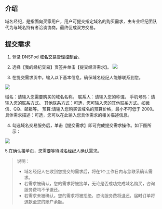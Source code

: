## 介绍
域名经纪，是指面向买家用户，用户可提交指定域名的购买需求，由专业经纪团队代为与域名持有者洽谈协商，最终促成双方交易。

## 提交需求
1. 登录 DNSPod [域名交易管理控制台](https://console.dnspod.cn/transaction/buyer/brokerr)。
2. 选择【我的经纪交易】页签并单击【提交经济需求】。
![](https://main.qcloudimg.com/raw/c86b2f77a1a9d8f91b8cba70ff7c63ed.png)

3. 在提交需求页中，输入以下基本信息，确保域名经纪人能够联系到您。

![](https://main.qcloudimg.com/raw/56df3ae62ef15ade21fabf6afb4ae04e.png)

域名：请输入您需要购买的域名名称。
联系人：请输入您的称谓。
手机号码：请输入您的联系方式。
其他联系方式：可选，您可输入您的其他联系方式。如微信、QQ、邮箱等。
预算:请输入您购买该域名的预算价格，最小不可低于 2000。
具体需求描述：可选，您可以在此输入您具体需求的相关描述信息。

4. 勾选域名交易服务后，单击【提交需求】即可完成提交需求操作。如下图所示：

![](https://main.qcloudimg.com/raw/531cb7988e509c63d402acb09a5cd602.png)

5.在确认接单页，您需要等待域名经纪人确认需求。

>说明：
>- 域名经纪人在收到您提交的需求后，将在1个工作日内与您联系确认需求。
>- 若需求被确认，您的需求将被接单，无论是否成功完成域名购买，咨询服务费均不予退还。
>- 若需求未被确认，您的需求将被拒绝，咨询服务费将退还，届时订单将退款至您的账户余额。